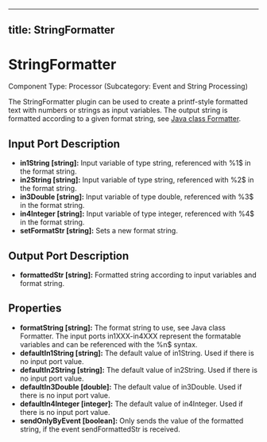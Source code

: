 

---
title: StringFormatter
---

# StringFormatter

Component Type: Processor (Subcategory: Event and String Processing)

The StringFormatter plugin can be used to create a printf-style formatted text with numbers or strings as input variables. The output string is formatted according to a given format string, see [Java class Formatter](https://docs.oracle.com/javase/7/docs/api/java/util/Formatter.html).

## Input Port Description

*   **in1String \[string\]:** Input variable of type string, referenced with %1$ in the format string.
*   **in2String \[string\]:** Input variable of type string, referenced with %2$ in the format string.
*   **in3Double \[string\]:** Input variable of type double, referenced with %3$ in the format string.
*   **in4Integer \[string\]:** Input variable of type integer, referenced with %4$ in the format string.
*   **setFormatStr \[string\]:** Sets a new format string.

## Output Port Description

*   **formattedStr \[string\]:** Formatted string according to input variables and format string.

## Properties

*   **formatString \[string\]:** The format string to use, see Java class Formatter. The input ports in1XXX-in4XXX represent the formatable variables and can be referenced with the %n$ syntax.
*   **defaultIn1String \[string\]:** The default value of in1String. Used if there is no input port value.
*   **defaultIn2String \[string\]:** The default value of in2String. Used if there is no input port value.
*   **defaultIn3Double \[double\]:** The default value of in3Double. Used if there is no input port value.
*   **defaultIn4Integer \[integer\]:** The default value of in4Integer. Used if there is no input port value.
*   **sendOnlyByEvent \[boolean\]:** Only sends the value of the formatted string, if the event sendFormattedStr is received.